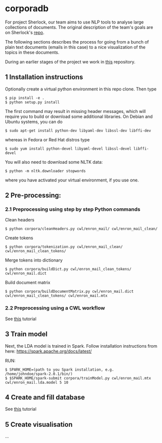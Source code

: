 # corporadb

For project Sherlock, our team aims to use NLP tools to analyse large collections of documents. The original description of the team's goals are on Sherlock's [repo](https://github.com/nlesc-sherlock/Sherlock/blob/master/topics/analyzing_document_collections/analyzing_large_document_collections.md).

The following sections describes the process for going from a bunch of plain text documents (emails in this case) to a nice visualization of the topics in these documents.

During an earlier stages of the project we work in [this](https://github.com/nlesc-sherlock/analyzing-corpora) repository.

## 1 Installation instructions
Optionally create a virtual python environment in this repo clone.
Then type

```shell
$ pip install -e .
$ python setup.py install
```

The first command may result in missing header messages, which will require you to build or download some additional
libraries. On Debian and Ubuntu systems, you can do

```shell
$ sudo apt-get install python-dev libyaml-dev libssl-dev libffi-dev
```

whereas in Fedora or Red Hat distros type

```shell
$ sudo yum install python-devel libyaml-devel libssl-devel libffi-devel

```

You will also need to download some NLTK data:
```shell
$ python -m nltk.downloader stopwords
```
where you have activated your virtual environment, if you use one.

## 2 Pre-processing:

### 2.1 Preprocessing using step by step Python commands

Clean headers
```shell
$ python corpora/cleanHeaders.py cwl/enron_mail/ cwl/enron_mail_clean/
```

Create tokens
```shell
$ python corpora/tokenization.py cwl/enron_mail_clean/ cwl/enron_mail_clean_tokens/
```

Merge tokens into dictionary
```shell
$ python corpora/buildDict.py cwl/enron_mail_clean_tokens/ cwl/enron_mail.dict
```

Build document matrix
```shell
$ python corpora/buildDocumentMatrix.py cwl/enron_mail.dict cwl/enron_mail_clean_tokens/ cwl/enron_mail.mtx
```

### 2.2 Preprocessing using a CWL workflow

See [this](https://github.com/nlesc-sherlock/corporadb/tree/master/cwl) tutorial

## 3 Train model

Next, the LDA model is trained in Spark. Follow installation instructions from here: https://spark.apache.org/docs/latest/

RUN:
```
$ SPARK_HOME=(path to you Spark installation, e.g. /home/johndoe/spark-2.0.1/bin/)
$ $SPARK_HOME/spark-submit corpora/trainModel.py cwl/enron_mail.mtx cwl/enron_mail.lda.model 5 10
```
## 4 Create and fill database

See [this](https://github.com/nlesc-sherlock/corporadb/tree/master/createdb) tutorial

## 5 Create visualisation

...

